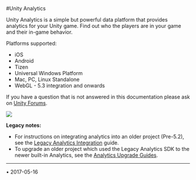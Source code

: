 #Unity Analytics

Unity Analytics is a simple but powerful data platform that provides analytics for your Unity game. Find out who the players are in your game and their in-game behavior.  

Platforms supported:

* iOS
* Android
* Tizen
* Universal Windows Platform
* Mac, PC, Linux Standalone
* WebGL - 5.3 integration and onwards

If you have a question that is not answered in this documentation please ask on [Unity Forums](http://forum.unity3d.com/forums/unity-analytics-beta.81/ ). 

![](../uploads/Main/AnalyticsProductSuite.png)

**Legacy notes:**

* For instructions on integrating analytics into an older project (Pre-5.2), see the [Legacy Analytics Integration](UnityAnalyticsSDK) guide.
* To upgrade an older project which used the Legacy Analytics SDK to the newer built-in Analytics, see the [Analytics Upgrade Guides](UnityAnalyticsUpgrading).

---

<span class="page-edit">• 2017-05-16  <!-- include IncludeTextAmendPageNoEdit --></span><br/>